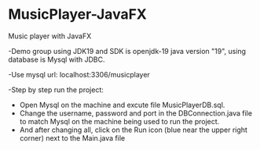 # MusicPlayer-JavaFX
Music player with JavaFX

-Demo group using JDK19 and SDK is openjdk-19 java version "19", using database is Mysql with JDBC.

-Use mysql url: localhost:3306/musicplayer

-Step by step run the project:

 + Open Mysql on the machine and excute file MusicPlayerDB.sql.
 + Change the username, password and port in the DBConnection.java file to match Mysql on the machine being used to run the project.
 + And after changing all, click on the Run icon (blue near the upper right corner) next to the Main.java file
